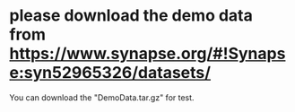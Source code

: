 # please download the demo data from https://www.synapse.org/#!Synapse:syn52965326/datasets/

You can download the "DemoData.tar.gz" for test.
